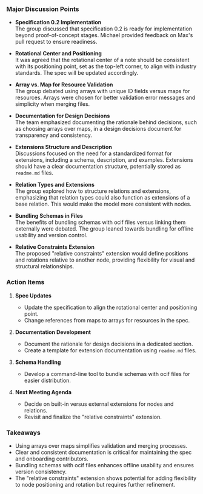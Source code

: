 ### Major Discussion Points

- **Specification 0.2 Implementation**  
  The group discussed that specification 0.2 is ready for implementation beyond proof-of-concept stages. Michael provided feedback on Max's pull request to ensure readiness.  

- **Rotational Center and Positioning**  
  It was agreed that the rotational center of a note should be consistent with its positioning point, set as the top-left corner, to align with industry standards. The spec will be updated accordingly.

- **Array vs. Map for Resource Validation**  
  The group debated using arrays with unique ID fields versus maps for resources. Arrays were chosen for better validation error messages and simplicity when merging files.  

- **Documentation for Design Decisions**  
  The team emphasized documenting the rationale behind decisions, such as choosing arrays over maps, in a design decisions document for transparency and consistency.

- **Extensions Structure and Description**  
  Discussions focused on the need for a standardized format for extensions, including a schema, description, and examples. Extensions should have a clear documentation structure, potentially stored as `readme.md` files.  

- **Relation Types and Extensions**  
  The group explored how to structure relations and extensions, emphasizing that relation types could also function as extensions of a base relation. This would make the model more consistent with nodes.

- **Bundling Schemas in Files**  
  The benefits of bundling schemas with ocif files versus linking them externally were debated. The group leaned towards bundling for offline usability and version control.  

- **Relative Constraints Extension**  
  The proposed "relative constraints" extension would define positions and rotations relative to another node, providing flexibility for visual and structural relationships.  

### Action Items

1. **Spec Updates**  
   - Update the specification to align the rotational center and positioning point.
   - Change references from maps to arrays for resources in the spec.

2. **Documentation Development**  
   - Document the rationale for design decisions in a dedicated section.
   - Create a template for extension documentation using `readme.md` files.

3. **Schema Handling**  
   - Develop a command-line tool to bundle schemas with ocif files for easier distribution.

4. **Next Meeting Agenda**  
   - Decide on built-in versus external extensions for nodes and relations.
   - Revisit and finalize the "relative constraints" extension.

### Takeaways

- Using arrays over maps simplifies validation and merging processes.
- Clear and consistent documentation is critical for maintaining the spec and onboarding contributors.
- Bundling schemas with ocif files enhances offline usability and ensures version consistency.
- The "relative constraints" extension shows potential for adding flexibility to node positioning and rotation but requires further refinement.